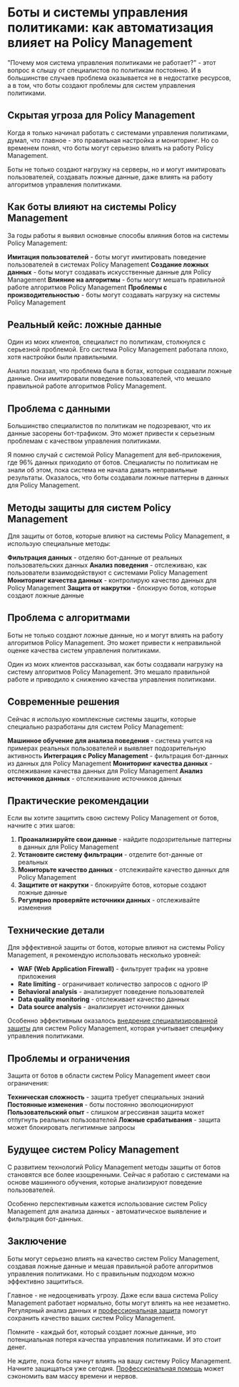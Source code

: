 ﻿# Боты и системы управления политиками: как автоматизация влияет на Policy Management

"Почему моя система управления политиками не работает?" - этот вопрос я слышу от специалистов по политикам постоянно. И в большинстве случаев проблема оказывается не в недостатке ресурсов, а в том, что боты создают проблемы для систем управления политиками.

## Скрытая угроза для Policy Management

Когда я только начинал работать с системами управления политиками, думал, что главное - это правильная настройка и мониторинг. Но со временем понял, что боты могут серьезно влиять на работу Policy Management.

Боты не только создают нагрузку на серверы, но и могут имитировать пользователей, создавать ложные данные, даже влиять на работу алгоритмов управления политиками.

## Как боты влияют на системы Policy Management

За годы работы я выявил основные способы влияния ботов на системы Policy Management:

**Имитация пользователей** - боты могут имитировать поведение пользователей в системах Policy Management
**Создание ложных данных** - боты могут создавать искусственные данные для Policy Management
**Влияние на алгоритмы** - боты могут мешать правильной работе алгоритмов Policy Management
**Проблемы с производительностью** - боты могут создавать нагрузку на системы Policy Management

## Реальный кейс: ложные данные

Один из моих клиентов, специалист по политикам, столкнулся с серьезной проблемой. Его система Policy Management работала плохо, хотя настройки были правильными.

Анализ показал, что проблема была в ботах, которые создавали ложные данные. Они имитировали поведение пользователей, что мешало правильной работе алгоритмов Policy Management.

## Проблема с данными

Большинство специалистов по политикам не подозревают, что их данные засорены бот-трафиком. Это может привести к серьезным проблемам с качеством управления политиками.

Я помню случай с системой Policy Management для веб-приложения, где 96% данных приходило от ботов. Специалисты по политикам не знали об этом, пока система не начала давать неправильные результаты. Оказалось, что боты создавали ложные паттерны в данных для Policy Management.

## Методы защиты для систем Policy Management

Для защиты от ботов, которые влияют на системы Policy Management, я использую специальные методы:

**Фильтрация данных** - отделяю бот-данные от реальных пользовательских данных
**Анализ поведения** - отслеживаю, как пользователи взаимодействуют с системами Policy Management
**Мониторинг качества данных** - контролирую качество данных для Policy Management
**Защита от накрутки** - блокирую ботов, которые создают ложные данные

## Проблема с алгоритмами

Боты не только создают ложные данные, но и могут влиять на работу алгоритмов Policy Management. Это может привести к неправильной оценке качества систем управления политиками.

Один из моих клиентов рассказывал, как боты создавали нагрузку на систему алгоритмов Policy Management. Это мешало правильной работе и приводило к снижению качества управления политиками.

## Современные решения

Сейчас я использую комплексные системы защиты, которые специально разработаны для систем Policy Management:

**Машинное обучение для анализа поведения** - система учится на примерах реальных пользователей и выявляет подозрительную активность
**Интеграция с Policy Management** - фильтрация бот-данных из данных для Policy Management
**Мониторинг качества данных** - отслеживание качества данных для Policy Management
**Анализ источников данных** - отслеживание источников данных

## Практические рекомендации

Если вы хотите защитить свою систему Policy Management от ботов, начните с этих шагов:

1. **Проанализируйте свои данные** - найдите подозрительные паттерны в данных для Policy Management
2. **Установите систему фильтрации** - отделите бот-данные от реальных
3. **Мониторьте качество данных** - отслеживайте качество данных для Policy Management
4. **Защитите от накрутки** - блокируйте ботов, которые создают ложные данные
5. **Регулярно проверяйте источники данных** - отслеживайте изменения

## Технические детали

Для эффективной защиты от ботов, которые влияют на системы Policy Management, я рекомендую использовать несколько уровней:

- **WAF (Web Application Firewall)** - фильтрует трафик на уровне приложения
- **Rate limiting** - ограничивает количество запросов с одного IP
- **Behavioral analysis** - анализирует поведение пользователей
- **Data quality monitoring** - отслеживает качество данных
- **Data source analysis** - анализирует источники данных

Особенно эффективным оказалось [внедрение специализированной защиты](https://progaem.com/ustanovka-antibota-usluga-po-zashhite-ot-botov-vashih-sajtov-na-razlichnyh-cms-sistemah.html) для систем Policy Management, которая учитывает специфику управления политиками.

## Проблемы и ограничения

Защита от ботов в области систем Policy Management имеет свои ограничения:

**Техническая сложность** - защита требует специальных знаний
**Постоянные изменения** - боты постоянно эволюционируют
**Пользовательский опыт** - слишком агрессивная защита может отпугнуть реальных пользователей
**Ложные срабатывания** - защита может блокировать легитимные запросы

## Будущее систем Policy Management

С развитием технологий Policy Management методы защиты от ботов становятся все более изощренными. Сейчас я работаю с системами на основе машинного обучения, которые анализируют поведение пользователей.

Особенно перспективным кажется использование систем Policy Management для анализа данных - автоматическое выявление и фильтрация бот-данных.

## Заключение

Боты могут серьезно влиять на качество систем Policy Management, создавая ложные данные и мешая правильной работе алгоритмов управления политиками. Но с правильным подходом можно эффективно защититься.

Главное - не недооценивать угрозу. Даже если ваша система Policy Management работает нормально, боты могут влиять на нее незаметно. Регулярный анализ данных и [профессиональная защита](https://progaem.com/ustanovka-antibota-usluga-po-zashhite-ot-botov-vashih-sajtov-na-razlichnyh-cms-sistemah.html) помогут сохранить качество ваших систем Policy Management.

Помните - каждый бот, который создает ложные данные, это потенциальная потеря качества управления политиками. И это стоит денег.

Не ждите, пока боты начнут влиять на вашу систему Policy Management. Начните защищаться уже сегодня. [Профессиональная помощь](https://progaem.com/ustanovka-antibota-usluga-po-zashhite-ot-botov-vashih-sajtov-na-razlichnyh-cms-sistemah.html) может сэкономить вам массу времени и нервов.
